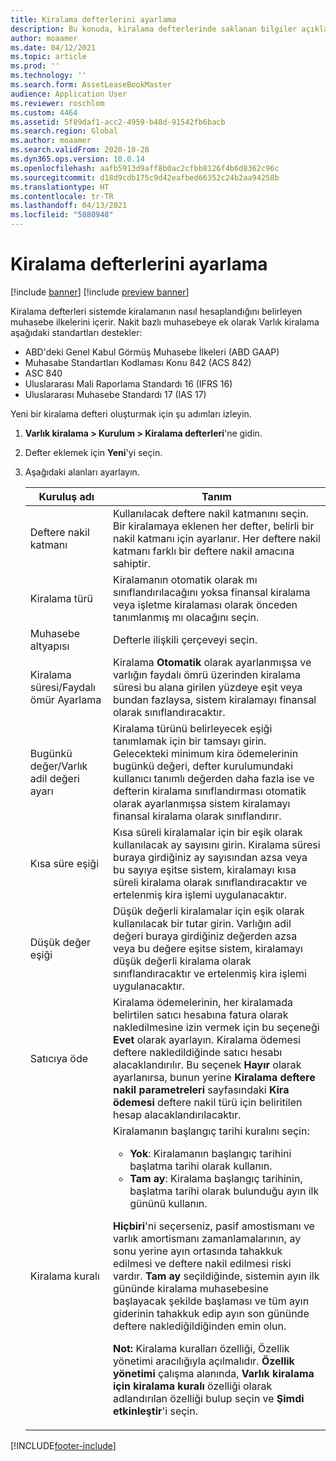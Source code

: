 ```yaml
---
title: Kiralama defterlerini ayarlama
description: Bu konuda, kiralama defterlerinde saklanan bilgiler açıklanmaktadır. Kiralama defterleri sistemde kiralamanın nasıl hesaplandığını belirleyen muhasebe ilkelerini içerir.
author: moaamer
ms.date: 04/12/2021
ms.topic: article
ms.prod: ''
ms.technology: ''
ms.search.form: AssetLeaseBookMaster
audience: Application User
ms.reviewer: roschlom
ms.custom: 4464
ms.assetid: 5f89daf1-acc2-4959-b48d-91542fb6bacb
ms.search.region: Global
ms.author: moaamer
ms.search.validFrom: 2020-10-28
ms.dyn365.ops.version: 10.0.14
ms.openlocfilehash: aafb5913d9aff8b0ac2cfbb8126f4b6d8362c96c
ms.sourcegitcommit: d18d9cdb175c9d42eafbed66352c24b2aa94258b
ms.translationtype: HT
ms.contentlocale: tr-TR
ms.lasthandoff: 04/13/2021
ms.locfileid: "5880948"
---
```

# <a name="set-up-lease-books"></a>Kiralama defterlerini ayarlama

[!include [banner](../includes/banner.md)]
[!include [preview banner](../includes/preview-banner.md)]

Kiralama defterleri sistemde kiralamanın nasıl hesaplandığını belirleyen muhasebe ilkelerini içerir. Nakit bazlı muhasebeye ek olarak Varlık kiralama aşağıdaki standartları destekler:

- ABD'deki Genel Kabul Görmüş Muhasebe İlkeleri (ABD GAAP)
- Muhasabe Standartları Kodlaması Konu 842 (ACS 842)
- ASC 840
- Uluslararası Mali Raporlama Standardı 16 (IFRS 16)
- Uluslararası Muhasebe Standardı 17 (IAS 17)

Yeni bir kiralama defteri oluşturmak için şu adımları izleyin.

1. **Varlık kiralama \> Kurulum \> Kiralama defterleri**'ne gidin.
2. Defter eklemek için **Yeni**'yi seçin.
3. Aşağıdaki alanları ayarlayın.

    | Kuruluş adı                                     | Tanım |
    |------------------------------------------|-------------|
    | Deftere nakil katmanı                            | Kullanılacak deftere nakil katmanını seçin. Bir kiralamaya eklenen her defter, belirli bir nakil katmanı için ayarlanır. Her deftere nakil katmanı farklı bir deftere nakil amacına sahiptir. |
    | Kiralama türü                               | Kiralamanın otomatik olarak mı sınıflandırılacağını yoksa finansal kiralama veya işletme kiralaması olarak önceden tanımlanmış mı olacağını seçin. |
    | Muhasebe altyapısı                     | Defterle ilişkili çerçeveyi seçin. |
    | Kiralama süresi/Faydalı ömür Ayarlama          | Kiralama **Otomatik** olarak ayarlanmışsa ve varlığın faydalı ömrü üzerinden kiralama süresi bu alana girilen yüzdeye eşit veya bundan fazlaysa, sistem kiralamayı finansal olarak sınıflandıracaktır.  |
    | Bugünkü değer/Varlık adil değeri ayarı   | Kiralama türünü belirleyecek eşiği tanımlamak için bir tamsayı girin. Gelecekteki minimum kira ödemelerinin bugünkü değeri, defter kurulumundaki kullanıcı tanımlı değerden daha fazla ise ve defterin kiralama sınıflandırması otomatik olarak ayarlanmışsa sistem kiralamayı finansal kiralama olarak sınıflandırır. |
    | Kısa süre eşiği                     | Kısa süreli kiralamalar için bir eşik olarak kullanılacak ay sayısını girin. Kiralama süresi buraya girdiğiniz ay sayısından azsa veya bu sayıya eşitse sistem, kiralamayı kısa süreli kiralama olarak sınıflandıracaktır ve ertelenmiş kira işlemi uygulanacaktır. |
    | Düşük değer eşiği                      | Düşük değerli kiralamalar için eşik olarak kullanılacak bir tutar girin. Varlığın adil değeri buraya girdiğiniz değerden azsa veya bu değere eşitse sistem, kiralamayı düşük değerli kiralama olarak sınıflandıracaktır ve ertelenmiş kira işlemi uygulanacaktır. |
    | Satıcıya öde                            | Kiralama ödemelerinin, her kiralamada belirtilen satıcı hesabına fatura olarak nakledilmesine izin vermek için bu seçeneği **Evet** olarak ayarlayın. Kiralama ödemesi deftere nakledildiğinde satıcı hesabı alacaklandırılır. Bu seçenek **Hayır** olarak ayarlanırsa, bunun yerine **Kiralama deftere nakil parametreleri** sayfasındaki **Kira ödemesi** deftere nakil türü için beliritilen hesap alacaklandırılacaktır. |
    | Kiralama kuralı                       | Kiralamanın başlangıç tarihi kuralını seçin:<ul><li><b>Yok</b>: Kiralamanın başlangıç tarihini başlatma tarihi olarak kullanın.</li><li><b>Tam ay</b>: Kiralama başlangıç tarihinin, başlatma tarihi olarak bulunduğu ayın ilk gününü kullanın.</li></ul><p><b>Hiçbiri</b>'ni seçerseniz, pasif amostismanı ve varlık amortismanı zamanlamalarının, ay sonu yerine ayın ortasında tahakkuk edilmesi ve deftere nakil edilmesi riski vardır. <b>Tam ay</b> seçildiğinde, sistemin ayın ilk gününde kiralama muhasebesine başlayacak şekilde başlaması ve tüm ayın giderinin tahakkuk edip ayın son gününde deftere naklediğildiğinden emin olun.</p><p><strong>Not:</strong> Kiralama kuralları özelliği, Özellik yönetimi aracılığıyla açılmalıdır. <b>Özellik yönetimi</b> çalışma alanında, <b>Varlık kiralama için kiralama kuralı</b> özelliği olarak adlandırılan özelliği bulup seçin ve <b>Şimdi etkinleştir</b>'i seçin.</p> |


[!INCLUDE[footer-include](../../includes/footer-banner.md)]
